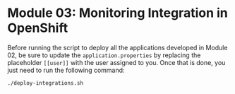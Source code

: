 # Module 03: Monitoring Integration in OpenShift

Before running the script to deploy all the applications developed in Module 02, be sure to update the `application.properties` by replacing the placeholder `[[user]]` with the user assigned to you.
Once that is done, you just need to run the following command: 

    ./deploy-integrations.sh